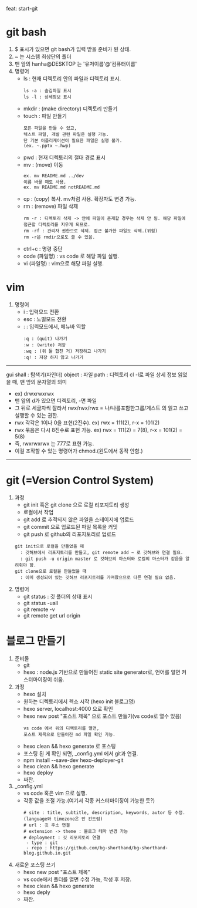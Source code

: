 feat: start-git

# git bash
1. $ 표시가 있으면 git bash가 입력 받을 준비가 된 상태.
2. ~ 는 시스템 최상단의 폴더
3. 맨 앞의 hanha@DESKTOP 는 '유저이름'@'컴퓨터이름'
4. 명령어
    - ls : 현재 디렉토리 안의 파일과 디렉토리 표시. 
        ```
        ls -a : 숨김파일 표시
        ls -l : 상세정보 표시
        ```
    - mkdir : (make directory) 디렉토리 만들기
    - touch : 파일 만들기
        ```
        모든 파일을 만들 수 있고,
        텍스트 파일, 개발 관련 파일은 실행 가능.
        단 기본 어플리케이션이 필요한 파일은 실행 불가.
        (ex. ~.pptx ~.hwp)
        ```
    - pwd : 현재 디렉토리의 절대 경로 표시
    - mv : (move) 이동
        ```
        ex. mv README.md ../dev
        이름 바꿀 때도 사용.
        ex. mv README.md notREADME.md
        ```
    - cp : (copy) 복사. mv처럼 사용. 확장자도 변경 가능.
    - rm : (remove) 파일 삭제
        ```
        rm -r : 디렉토리 삭제 -> 안에 파일이 존재할 경우는 삭제 안 됨. 해당 파일에 접근할 디렉토리를 지우게 되므로.
        rm -rf : 관리자 권한으로 삭제. 접근 불가한 파일도 삭제.(위험)
        rm -r은 rmdir으로도 쓸 수 있음.
        ```
    - ctrl+c : 명령 중단
    - code (파일명) : vs code 로 해당 파일 실행.
    - vi (파일명) : vim으로 해당 파일 실행.

# vim
1. 명령어
    - i : 입력모드 전환
    - esc : 노멀모드 전환
    - : : 입력모드에서, 메뉴바 역할
        ```
        :q : (quit) 나가기
        :w : (write) 저장
        :wq : (위 둘 합친 거) 저장하고 나가기
        :q! : 저장 하지 않고 나가기
        ```
---
gui shall : 탐색기(파인더)
object : 파일
path : 디렉토리
cl -l로 파일 상세 정보 읽었을 때, 맨 앞의 문자열의 의미
- ex) drwxrwxrwx
- 맨 앞의 d가 있으면 디렉토리, -면 파일
- 그 뒤로 세글자씩 잘라서 rwx/rwx/rwx = 나/나를포함한그룹/게스트 의 읽고 쓰고 실행할 수 있는 권한.
- rwx 각각은 1이나 0을 표현(2진수). ex) rwx = 111(2), r-x = 101(2)
- rwx 묶음은 다시 8진수로 표현 가능. ex) rwx = 111(2) = 7(8), r-x = 101(2) = 5(8)
- 즉, rwxrwxrwx 는 777로 표현 가능.
- 이걸 조작할 수 있는 명령어가 chmod.(윈도에서 동작 안함.)
---

# git (=Version Control System)
1. 과정
    - git init 혹은 git clone 으로 로컬 리포지토리 생성
    - 로컬에서 작업
    - git add 로 추적되지 않은 파일을 스테이지에 업로드
    - git commit 으로 업로드된 파일 목록을 커밋
    - git push 로 github의 리포지토리로 업로드
    ```
    git init으로 로컬을 만들었을 때
      : 깃허브에서 리포지토리를 만들고, git remote add ~ 로 깃허브와 연결 필요.
      : git push -u origin master 로 깃허브의 마스터와 로컬의 마스터가 같음을 알려줘야 함.
    git clone으로 로컬을 만들었을 때
      : 이미 생성되어 있는 깃허브 리포지토리를 가져왔으므로 다른 연결 필요 없음.
    ```
2. 명령어
    - git status : 깃 폴더의 상태 표시
    - git status -uall
    - git remote -v
    - git remote get url origin

# 블로그 만들기
1. 준비물
    - git
    - hexo : node.js 기반으로 만들어진 static site generator로, 언어를 알면 커스터마이징이 쉬움.
2. 과정
    - hexo 설치
    - 원하는 디렉토리에서 헥소 시작 (hexo init 블로그명)
    - hexo server, localhost:4000 으로 확인
    - hexo new post "포스트 제목" 으로 포스트 만들기(vs code로 열수 있음)
        ```
        vs code 에서 위의 디렉토리를 열면,
        포스트 제목으로 만들어진 md 파일 확인 가능.
        ```
    - hexo clean && hexo generate 로 포스팅
    - 포스팅 된 게 확인 되면, _config.yml 에서 git과 연결.
    - npm install --save-dev hexo-deployer-git
    - hexo clean && hexo generate
    - hexo deploy
    - 짜잔.
3. _config.yml
    - vs code 혹은 vim 으로 실행.
    - 각종 값을 조절 가능.(여기서 각종 커스터마이징이 가능한 듯?)
        ```
        # site : title, subtitle, description, keywords, autor 등 수정. (language와 timezone은 안 건드림)
        # url : 깃 주소 연결
        # extension -> theme : 블로그 테마 변경 가능
        # deployment : 깃 리포지토리 연결
         - type : git
         - repo : https://github.com/bg-shorthand/bg-shorthand-blog.github.io.git
        ```
4. 새로운 포스팅 쓰기
    - hexo new post "포스트 제목"
    - vs code에서 폴더를 열면 수정 가능, 작성 후 저장.
    - hexo clean && hexo generate
    - hexo deply
    - 짜잔.